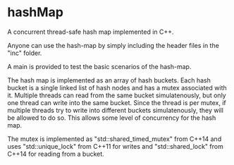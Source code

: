 # hashMap
A concurrent thread-safe hash map implemented in C++.

Anyone can use the hash-map by simply including the header files in the "inc" folder.

A main is provided to test the basic scenarios of the hash-map.

The hash map is implemented as an array of hash buckets.
Each hash bucket is a single linked list of hash nodes and has a mutex associated with it.
Multiple threads can read from the same bucket simulatenously, but only one thread can write
into the same bucket. Since the thread is per mutex, if multiple threads try to write into different
buckets simulatenously, they will be allowed to do so. This allows some level of concurrency for the hash map.

The mutex is implemented as "std::shared_timed_mutex" from C++14 and uses "std::unique_lock" from C++11 for writes
and "std::shared_lock" from C++14 for reading from a bucket.

